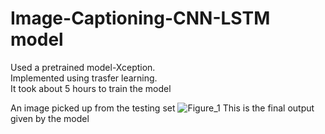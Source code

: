 # Image-Captioning-CNN-LSTM model

Used a pretrained model-Xception.     
Implemented using trasfer learning.   
It took about 5 hours to train the model   

An image picked up from the testing set
![Figure_1](https://github.com/vandana-aa/Image-Captioning/assets/98863444/9b5a927d-5c07-4665-aa72-891a5ddfb442)
This is the final output given by the model
